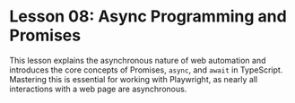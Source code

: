 # Lesson 08: Async Programming and Promises

This lesson explains the asynchronous nature of web automation and introduces the core concepts of Promises, `async`, and `await` in TypeScript. Mastering this is essential for working with Playwright, as nearly all interactions with a web page are asynchronous.